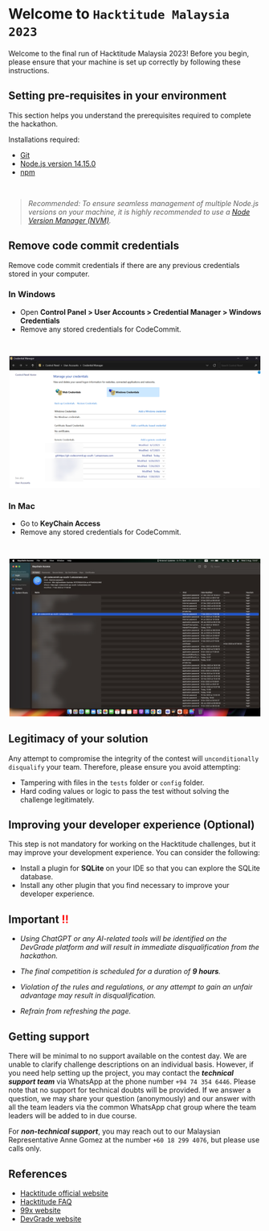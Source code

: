 # Welcome to `Hacktitude Malaysia 2023`

Welcome to the final run of Hacktitude Malaysia 2023! Before you begin, please ensure that your machine is set up correctly by following these instructions.

## Setting pre-requisites in your environment

This section helps you understand the prerequisites required to complete the hackathon.

Installations required:
   - [Git](https://git-scm.com/downloads)
   - [Node.js version 14.15.0](https://nodejs.org/ja/blog/release/v14.15.0)
   - [npm](https://www.npmjs.com/)

<br>

> _Recommended: To ensure seamless management of multiple Node.js versions on your machine, it is highly recommended to use a [Node Version Manager (NVM)](https://github.com/nvm-sh/nvm)._

## Remove code commit credentials

Remove code commit credentials if there are any previous credentials stored in your computer.

### In Windows

* Open **Control Panel > User Accounts > Credential Manager > Windows Credentials**
* Remove any stored credentials for CodeCommit.

<br>

<p align="center">
  <img src="./images/Windows Credentials.png" width="500px">
</p>

### In Mac

* Go to **KeyChain Access**
* Remove any stored credentials for CodeCommit.

<br>

<p align="center">
  <img src="./images/MAC Credentials.png" width="500px">
</p>

## Legitimacy of your solution

Any attempt to compromise the integrity of the contest will `unconditionally disqualify` your team. Therefore, please ensure you avoid attempting:

- Tampering with files in the `tests` folder or `config` folder.
- Hard coding values or logic to pass the test without solving the challenge legitimately.

## Improving your developer experience (Optional)

This step is not mandatory for working on the Hacktitude challenges, but it may improve your development experience. You can consider the following:

- Install a plugin for **SQLite** on your IDE so that you can explore the SQLite database.
- Install any other plugin that you find necessary to improve your developer experience.

##  Important <span style='color: red;'>!!</span> 

* _Using ChatGPT or any AI-related tools will be identified on the DevGrade platform and will result in immediate disqualification from the hackathon._

* _The  final competition is scheduled for a duration of **9 hours**._

* _Violation of the rules and regulations, or any attempt to gain an unfair advantage may result in disqualification._

* _Refrain from refreshing the page._

## Getting support

There will be minimal to no support available on the contest day. We are unable to clarify challenge descriptions on an individual basis. However, if you need help setting up the project, you may contact the **_technical support team_** via WhatsApp at the phone number `+94 74 354 6446`. Please note that no support for technical doubts will be provided. If we answer a question, we may share your question (anonymously) and our answer with all the team leaders via the common WhatsApp chat group where the team leaders will be added to in due course.

For **_non-technical support_**, you may reach out to our Malaysian Representative Anne Gomez at the number `+60 18 299 4076`, but please use calls only.

## References

- [Hacktitude official website](https://www.hacktitude.io)
- [Hacktitude FAQ](https://www.hacktitude.io/faq)
- [99x website](https://99x.io)
- [DevGrade website](https://devgrade.io/)
